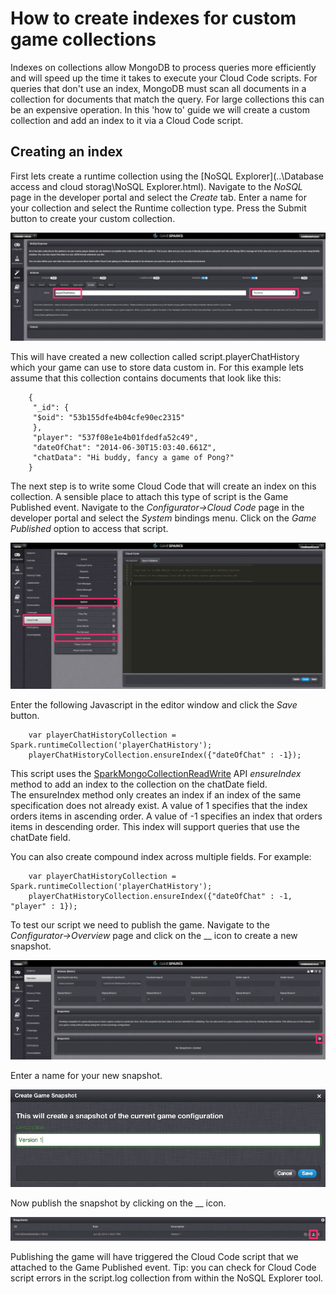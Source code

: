 # How to create indexes for custom game collections

Indexes on collections allow MongoDB to process queries more efficiently and will speed up the time it takes to execute your Cloud Code scripts. For queries that don't use an index, MongoDB must scan all documents in a collection for documents that match the query. For large collections this can be an expensive operation. In this 'how to' guide we will create a custom collection and add an index to it via a Cloud Code script.

## Creating an index

First lets create a runtime collection using the [NoSQL Explorer](..\Database access and cloud storag\NoSQL Explorer.html). Navigate to the *NoSQL* page in the developer portal and select the *Create* tab. Enter a name for your collection and select the Runtime collection type. Press the Submit button to create your custom collection.

![](img\CustomIndex\1.png)

This will have created a new collection called script.playerChatHistory which your game can use to store data custom in. For this example lets assume that this collection contains documents that look like this:

```    
    {
     "_id": {
     "$oid": "53b155dfe4b04cfe90ec2315"
     },
     "player": "537f08e1e4b01fdedfa52c49",
     "dateOfChat": "2014-06-30T15:03:40.661Z",
     "chatData": "Hi buddy, fancy a game of Pong?"
    }
```

The next step is to write some Cloud Code that will create an index on this collection. A sensible place to attach this type of script is the Game Published event. Navigate to the *Configurator->Cloud Code* page in the developer portal and select the *System* bindings menu. Click on the *Game Published* option to access that script.


![](img\CustomIndex\2.png)

Enter the following Javascript in the editor window and click the *Save* button.

```    
    var playerChatHistoryCollection = Spark.runtimeCollection('playerChatHistory');
    playerChatHistoryCollection.ensureIndex({"dateOfChat" : -1});
```

This script uses the [SparkMongoCollectionReadWrite](/documentation/cloud-code-api/mongo-cloud-code-api/sparkmongocollectionreadwrite) API *ensureIndex* method to add an index to the collection on the chatDate field. The ensureIndex method only creates an index if an index of the same specification does not already exist. A value of 1 specifies that the index orders items in ascending order. A value of -1 specifies an index that orders items in descending order. This index will support queries that use the chatDate field.

You can also create compound index across multiple fields. For example:

```    
    var playerChatHistoryCollection = Spark.runtimeCollection('playerChatHistory');
    playerChatHistoryCollection.ensureIndex({"dateOfChat" : -1, "player" : 1});
```

To test our script we need to publish the game. Navigate to the *Configurator->Overview* page and click on the __ icon to create a new snapshot.

![](img\CustomIndex\3.png)

Enter a name for your new snapshot.

![](img\CustomIndex\4.png)

Now publish the snapshot by clicking on the __ icon.

![](img\CustomIndex\5.png)

Publishing the game will have triggered the Cloud Code script that we attached to the Game Published event. Tip: you can check for Cloud Code script errors in the script.log collection from within the NoSQL Explorer tool.
